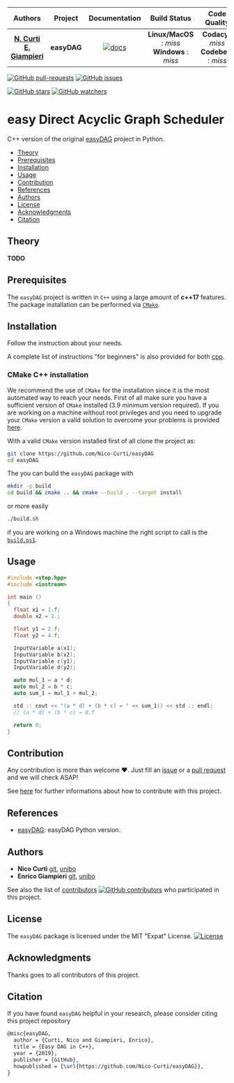| **Authors**  | **Project** | **Documentation** | **Build Status** | **Code Quality** | **Coverage** |
|:------------:|:-----------:|:-----------------:|:----------------:|:----------------:|:------------:|
| [**N. Curti**](https://github.com/Nico-Curti) <br/> [**E. Giampieri**](https://github.com/EnricoGiampieri)   |  **easyDAG**  | [![docs](https://img.shields.io/badge/doc-latest-blue.svg?style=plastic)](https://nico-curti.github.io/easyDAG/) | **Linux/MacOS** : *miss* <br/> **Windows** : *miss* | **Codacy** : *miss* <br/> **Codebeat** : *miss* | *miss* |

[![GitHub pull-requests](https://img.shields.io/github/issues-pr/Nico-Curti/easyDAG.svg?style=plastic)](https://github.com/Nico-Curti/easyDAG/pulls)
[![GitHub issues](https://img.shields.io/github/issues/Nico-Curti/easyDAG.svg?style=plastic)](https://github.com/Nico-Curti/easyDAG/issues)

[![GitHub stars](https://img.shields.io/github/stars/Nico-Curti/easyDAG.svg?label=Stars&style=social)](https://github.com/Nico-Curti/easyDAG/stargazers)
[![GitHub watchers](https://img.shields.io/github/watchers/Nico-Curti/easyDAG.svg?label=Watch&style=social)](https://github.com/Nico-Curti/easyDAG/watchers)

# easy Direct Acyclic Graph Scheduler

C++ version of the original [easyDAG](https://github.com/eDIMESLab/easyDAG) project in Python.

* [Theory](#theory)
* [Prerequisites](#prerequisites)
* [Installation](#installation)
* [Usage](#usage)
* [Contribution](#contribution)
* [References](#references)
* [Authors](#authors)
* [License](#license)
* [Acknowledgments](#acknowledgments)
* [Citation](#citation)

## Theory

**TODO**

## Prerequisites

The `easyDAG` project is written in `C++` using a large amount of **c++17** features.
The package installation can be performed via [`CMake`](https://github.com/Nico-Curti/easyDAG/blob/master/CMakeLists.txt).

## Installation

Follow the instruction about your needs.

A complete list of instructions "for beginners" is also provided for both [cpp](https://github.com/Nico-Curti/easyDAG/blob/master/docs/cpp_install.md).

### CMake C++ installation

We recommend the use of `CMake` for the installation since it is the most automated way to reach your needs.
First of all make sure you have a sufficient version of `CMake` installed (3.9 minimum version required).
If you are working on a machine without root privileges and you need to upgrade your `CMake` version a valid solution to overcome your problems is provided [here](https://github.com/Nico-Curti/Shut).

With a valid `CMake` version installed first of all clone the project as:

```bash
git clone https://github.com/Nico-Curti/easyDAG
cd easyDAG
```

The you can build the `easyDAG` package with

```bash
mkdir -p build
cd build && cmake .. && cmake --build . --target install
```

or more easily

```bash
./build.sh
```

if you are working on a Windows machine the right script to call is the [`build.ps1`](https://Nico-Curti/easyDAG/blob/master/build.ps1).


## Usage

```c++
#include <step.hpp>
#include <iostream>

int main ()
{
  float x1 = 1.f;
  double x2 = 2.;

  float y1 = 2.f;
  float y2 = 4.f;

  InputVariable a(x1);
  InputVariable b(x2);
  InputVariable c(y1);
  InputVariable d(y2);

  auto mul_1 = a * d;
  auto mul_2 = b * c;
  auto sum_1 = mul_1 + mul_2;

  std :: cout << "(a * d) + (b * c) = " << sum_1() << std :: endl;
  // (a * d) + (b * c) = 8.f

  return 0;
}
```


## Contribution

Any contribution is more than welcome :heart:. Just fill an [issue](https://github.com/Nico-Curti/easyDAG/blob/master/ISSUE_TEMPLATE.md) or a [pull request](https://github.com/Nico-Curti/easyDAG/blob/master/PULL_REQUEST_TEMPLATE.md) and we will check ASAP!

See [here](https://github.com/Nico-Curti/easyDAG/blob/master/CONTRIBUTING.md) for further informations about how to contribute with this project.

## References

* [easyDAG](https://github.com/eDIMESLab/easyDAG): easyDAG Python version.


## Authors

* **Nico Curti** [git](https://github.com/Nico-Curti), [unibo](https://www.unibo.it/sitoweb/nico.curti2)
* **Enrico Giampieri** [git](https://github.com/EnricoGiampieri), [unibo](https://www.unibo.it/sitoweb/enrico.giampieri)

See also the list of [contributors](https://github.com/Nico-Curti/easyDAG/contributors) [![GitHub contributors](https://img.shields.io/github/contributors/Nico-Curti/easyDAG.svg?style=plastic)](https://github.com/Nico-Curti/easyDAG/graphs/contributors/) who participated in this project.

## License

The `easyDAG` package is licensed under the MIT "Expat" License. [![License](https://img.shields.io/github/license/mashape/apistatus.svg)](https://github.com/Nico-Curti/easyDAG/blob/master/LICENSE.md)

## Acknowledgments

Thanks goes to all contributors of this project.

## Citation

If you have found `easyDAG` helpful in your research, please consider citing this project repository

```tex
@misc{easyDAG,
  author = {Curti, Nico and Giampieri, Enrico},
  title = {Easy DAG in C++},
  year = {2019},
  publisher = {GitHub},
  howpublished = {\url{https://github.com/Nico-Curti/easyDAG}},
}
```
